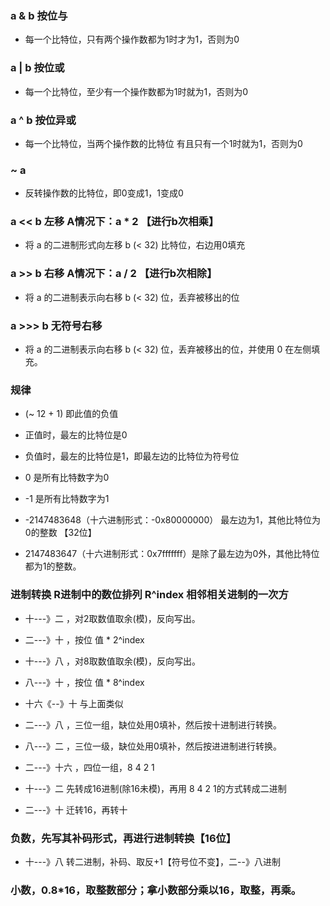 ### a & b  按位与
+ 每一个比特位，只有两个操作数都为1时才为1，否则为0


### a | b  按位或
+ 每一个比特位，至少有一个操作数都为1时就为1，否则为0


### a ^ b  按位异或
+ 每一个比特位，当两个操作数的比特位 有且只有一个1时就为1，否则为0


### ~ a 
+ 反转操作数的比特位，即0变成1，1变成0


### a << b  左移    A情况下：a * 2 【进行b次相乘】
+ 将 a 的二进制形式向左移 b (< 32) 比特位，右边用0填充


### a >> b  右移    A情况下：a / 2  【进行b次相除】
+ 将 a 的二进制表示向右移 b (< 32) 位，丢弃被移出的位


### a >>> b 无符号右移
+ 将 a 的二进制表示向右移 b (< 32) 位，丢弃被移出的位，并使用 0 在左侧填充。


### 规律
+ (~ 12 + 1)  即此值的负值
+ 正值时，最左的比特位是0 
+ 负值时，最左的比特位是1，即最左边的比特位为符号位

+ 0 是所有比特数字为0
+ -1 是所有比特数字为1
+ -2147483648（十六进制形式：-0x80000000）  最左边为1，其他比特位为0的整数  【32位】
+ 2147483647（十六进制形式：0x7fffffff）是除了最左边为0外，其他比特位都为1的整数。



### 进制转换   R进制中的数位排列   R^index    相邻相关进制的一次方
+ 十---》二  ，对2取数值取余(模)，反向写出。
+ 二---》十  ，按位 值 * 2^index
+ 十---》八  ，对8取数值取余(模)，反向写出。
+ 八---》十  ，按位 值 * 8^index
+ 十六《--》十  与上面类似

+ 二---》八  ，三位一组，缺位处用0填补，然后按十进制进行转换。
+ 八---》二  ，三位一级，缺位处用0填补，然后按进进制进行转换。
+ 二---》十六 ，四位一组，8 4 2 1



+ 十---》二  先转成16进制(除16未模)，再用 8 4 2 1的方式转成二进制
+ 二---》十  迁转16，再转十



### 负数，先写其补码形式，再进行进制转换【16位】
+  十---》八  转二进制，补码、取反+1【符号位不变】，二--》八进制



### 小数，0.8\*16，取整数部分；拿小数部分乘以16，取整，再乘。
